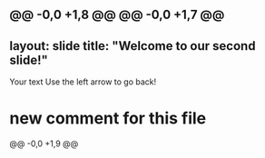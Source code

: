 @@ -0,0 +1,8 @@
@@ -0,0 +1,7 @@
---
layout: slide
title: "Welcome to our second slide!"
---
Your text
Use the left arrow to go back!
# new comment for this  file
@@ -0,0 +1,9 @@
